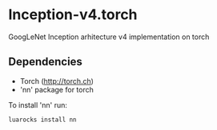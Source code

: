 # Inception-v4.torch
GoogLeNet Inception arhitecture v4 implementation on torch

## Dependencies

* Torch (http://torch.ch)
* 'nn' package for torch

To install 'nn' run:
```bash
luarocks install nn
```
